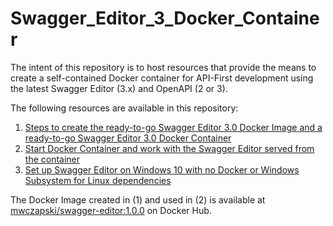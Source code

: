 # Swagger_Editor_3_Docker_Container

The intent of this repository is to host resources that provide the means to create a self-contained Docker container for API-First development using the latest Swagger Editor (3.x) and OpenAPI (2 or 3).

The following resources are available in this repository:

1. [Steps to create the ready-to-go Swagger Editor 3.0 Docker Image and a ready-to-go Swagger Editor 3.0 Docker Container](Swagger_Editor_Docker_Container_for_API-First_Development.md)
2. [Start Docker Container and work with the Swagger Editor served from the container](How_To_Use_Swagger_Editor_Docker_Image.md)
3. [Set up Swagger Editor on Windows 10 with no Docker or Windows Subsystem for Linux dependencies](swagger_editor_local.md)

The Docker Image created in (1) and used in (2) is available at [mwczapski/swagger-editor:1.0.0](https://hub.docker.com/r/mwczapski/swagger_editor) on Docker Hub.
